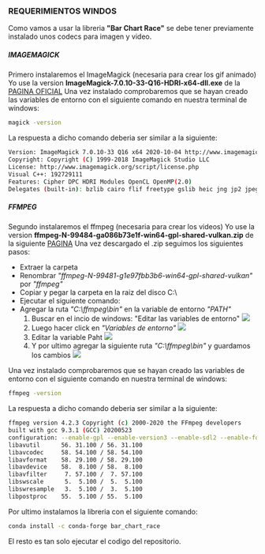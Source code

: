 ### REQUERIMIENTOS WINDOS
Como vamos a usar la libreria **"Bar Chart Race"** se debe tener previamente instalado unos codecs para imagen y video.

##### IMAGEMAGICK
Primero instalaremos el ImageMagick (necesaria para crear los gif animado)
Yo use la version **ImageMagick-7.0.10-33-Q16-HDRI-x64-dll.exe** de la  [PAGINA OFICIAL](https://imagemagick.org/script/download.php#windows)
Una vez instalado comprobaremos que se hayan creado las variables de entorno con el siguiente comando en nuestra terminal de windows:
```sh
magick -version
```
La respuesta a dicho comando deberia ser similar a la siguiente:
```sh
Version: ImageMagick 7.0.10-33 Q16 x64 2020-10-04 http://www.imagemagick.org
Copyright: Copyright (C) 1999-2018 ImageMagick Studio LLC
License: http://www.imagemagick.org/script/license.php
Visual C++: 192729111
Features: Cipher DPC HDRI Modules OpenCL OpenMP(2.0)
Delegates (built-in): bzlib cairo flif freetype gslib heic jng jp2 jpeg lcms lqr lzma openexr pangocairo png ps raw rsvg tiff webp xml zlib
```

##### FFMPEG
Segundo instalaremos el ffmpeg (necesaria para crear los videos)
Yo use la version **ffmpeg-N-99484-ga086b73e1f-win64-gpl-shared-vulkan.zip** de la siguiente [PAGINA](https://github.com/BtbN/FFmpeg-Builds/releases)
Una vez descargado el .zip seguimos los siguientes pasos:
* Extraer la carpeta
* Renombrar *"ffmpeg-N-99481-g1e97fbb3b6-win64-gpl-shared-vulkan"* por *"ffmpeg"*
* Copiar y pegar la carpeta en la raiz del disco C:\
* Ejecutar el siguiente comando:
* Agregar la ruta *"C:\ffmpeg\bin"* en la variable de entorno *"PATH"*
    1. Buscar en el incio de windows: "Editar las variables de entorno"
    ![](https://lh4.googleusercontent.com/yCHEhojrbTO35cAvULYWYkX67kB65sgPtFG8wyv7EYMK9Q7n0ADa8acnA8YI0lU23KsJyOM1x4NuBg=w300-h757)
    2. Luego hacer click en *"Variables de entorno"*
    ![](https://lh4.googleusercontent.com/oc7FQHsH2L_FO6ZadWjyw20vh9hBzyIGnR85l9_uwPxPrt0-6fyUnZmBiFOAJajN-0GiwgjwDTdZMg=w300-h757)
    3. Editar la variable Paht
    ![](https://lh3.googleusercontent.com/EdF05nhsD1f2FGsu_T5foJEl7pib6xVmCcl3dMV5MURnKiymuT9X9MgS7X_Ef-TNTPw7CbYHD_odGg=w300-h757)
    4. Y por ultimo agregar la siguiente ruta *"C:\ffmpeg\bin"* y guardamos los cambios
    ![](https://lh4.googleusercontent.com/hEbvkHETiGxCeZJrXf6i8rO3pSxDRa6PADJGK8qPFxETZc6nFEKb-rGi4ytlf8YGcFdCGPP37x227A=w300-h757)

Una vez instalado comprobaremos que se hayan creado las variables de entorno con el siguiente comando en nuestra terminal de windows:
```sh
ffmpeg -version
```
La respuesta a dicho comando deberia ser similar a la siguiente:
```sh
ffmpeg version 4.2.3 Copyright (c) 2000-2020 the FFmpeg developers
built with gcc 9.3.1 (GCC) 20200523
configuration: --enable-gpl --enable-version3 --enable-sdl2 --enable-fontconfig --enable-gnutls --enable-iconv --enable-libass --enable-libdav1d --enable-libbluray --enable-libfreetype --enable-libmp3lame --enable-libopencore-amrnb --enable-libopencore-amrwb --enable-libopenjpeg --enable-libopus --enable-libshine --enable-libsnappy --enable-libsoxr --enable-libtheora --enable-libtwolame --enable-libvpx --enable-libwavpack --enable-libwebp --enable-libx264 --enable-libx265 --enable-libxml2 --enable-libzimg --enable-lzma --enable-zlib --enable-gmp --enable-libvidstab --enable-libvorbis --enable-libvo-amrwbenc --enable-libmysofa --enable-libspeex --enable-libxvid --enable-libaom --enable-libmfx --enable-amf --enable-ffnvcodec --enable-cuvid --enable-d3d11va --enable-nvenc --enable-nvdec --enable-dxva2 --enable-avisynth --enable-libopenmpt
libavutil      56. 31.100 / 56. 31.100
libavcodec     58. 54.100 / 58. 54.100
libavformat    58. 29.100 / 58. 29.100
libavdevice    58.  8.100 / 58.  8.100
libavfilter     7. 57.100 /  7. 57.100
libswscale      5.  5.100 /  5.  5.100
libswresample   3.  5.100 /  3.  5.100
libpostproc    55.  5.100 / 55.  5.100
```
Por ultimo instalamos la libreria con el siguiente comando:
```sh
conda install -c conda-forge bar_chart_race
```

El resto es tan solo ejecutar el codigo del repositorio.